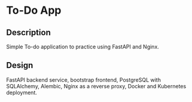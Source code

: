 # To-Do App

## Description
Simple To-do application to practice using FastAPI and Nginx.

## Design
FastAPI backend service, bootstrap frontend, PostgreSQL with SQLAlchemy, Alembic, Nginx as a reverse proxy, Docker and Kubernetes deployment.
